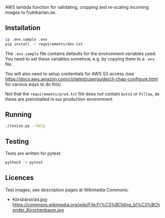 AWS lambda function for validating, cropping and re-scaling incoming images to fruktkartan.se.

## Installation

```sh
cp .env.sample .env
pip install -r requirements/dev.txt
```

The `.env.sample` file contains defaults for the environment variables used. You need to set these variables somehow, e.g. by copying them to a `.env` file.

You will also need to setup credentials for AWS S3 access (see https://docs.aws.amazon.com/cli/latest/userguide/cli-chap-configure.html for various ways to do this)

Not that the `requirements/prod.txt` file does _not_ contain `boto3` or `Pillow`, as these are preinstalled in our production environment.

## Running

```sh
./resize.py --help
```

## Testing

Tests are written for pytest:

```sh
python3 -m pytest
```

## Licences

Test images, see description pages at Wikimedia Commons:

- Körsbärsträd.jpg: https://commons.wikimedia.org/wiki/File:Fr%C3%BChling_bl%C3%BChender_Kirschenbaum.jpg
